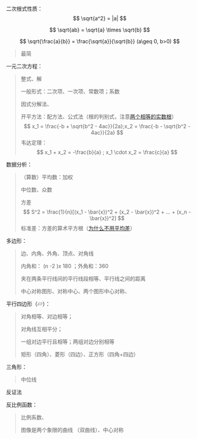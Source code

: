 

二次根式性质：
$$
\sqrt{a^2} = |a|
$$

$$
\sqrt{ab} = \sqrt{a} \times \sqrt{b}
$$

$$
\sqrt{\frac{a}{b}} = \frac{\sqrt{a}}{\sqrt{b}} (a\geq 0, b>0)
$$

> 最简



一元二次方程：

> 整式、解
>
> 一般形式：二次项、一次项、常数项；系数  
>
> 因式分解法、
>
> 开平方法：配方法、公式法（根的判别式，注意[两个相等的实数根](https://www.zhihu.com/question/370051033/answer/1058220808)）
> $$
> x_1 = \frac{-b + \sqrt{b^2 - 4ac}}{2a};x_2 = \frac{-b - \sqrt{b^2 - 4ac}}{2a}
> $$
> 韦达定理：
> $$
> x_1 + x_2 = -\frac{b}{a} ; x_1 \cdot x_2 = \frac{c}{a}
> $$



数据分析：

>（算数）平均数：加权
>
>中位数、众数
>
>方差
>$$
>S^2 = \frac{1}{n}[(x_1 - \bar{x})^2 + (x_2 - \bar{x})^2 + ... + (x_n - \bar{x})^2]
>$$
>标准差：方差的算术平方根（[为什么不用平均差](https://www.zhihu.com/question/22266542)）



多边形：

> 边、内角、外角、顶点、对角线  
>
> 内角和： (n -2 )x 180 ；外角和：360
>
> 夹在两条平行线间的平行线段相等、平行线之间的距离
>
> 中心对称图形、对称中心、两个图形中心对称、



平行四边形（▱）：

> 对角相等、对边相等；
>
> 对角线互相平分；
>
> 一组对边平行且相等；两组对边分别相等 
>
> 矩形（四角）、菱形（四边）、正方形（四角+四边）
>
> 



三角形：

> 中位线  



反证法  



反比例函数：

> 比例系数、
>
> 图像是两个象限的曲线 （双曲线）、中心对称 











